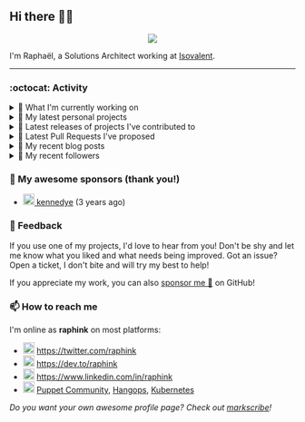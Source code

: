 ## Hi there 👋🏼


<p align="center">
  <a href="https://github.com/ryo-ma/github-profile-trophy"><img src="https://github-profile-trophy.vercel.app/?username=raphink&theme=darkhub&margin-w=15&margin-h=15&no-frame=true&column=5"/></a>
</p>


I'm Raphaël, a Solutions Architect working at [Isovalent](https://github.com/isovalent).

<hr />


### :octocat: Activity

<details>
<summary>👷 What I'm currently working on</summary>

- [raphink/dotfiles](https://github.com/raphink/dotfiles) -  (1 month ago)
- [raphink/genesis-maxwell](https://github.com/raphink/genesis-maxwell) - And God said: y:hiy &#39;wor which means &lt;maxwell&#39;s equations&gt; … and there was light! (2 months ago)
- [isovalent/grafana-dashboards](https://github.com/isovalent/grafana-dashboards) - Grafana dashboards for Cilium (2 months ago)
- [cilium/cilium](https://github.com/cilium/cilium) - eBPF-based Networking, Security, and Observability (3 months ago)
- [raphink/geneve_1564](https://github.com/raphink/geneve_1564) - LaTeX facsimile of a Bible de Genève, 1564 (4 months ago)
</details>

<details>
<summary>🌱 My latest personal projects</summary>

- [raphink/book-template](https://github.com/raphink/book-template) - book-template
- [raphink/rebel-base](https://github.com/raphink/rebel-base) - rebel-base
- [raphink/localhost-run-proxy](https://github.com/raphink/localhost-run-proxy) - 
- [raphink/dotfiles](https://github.com/raphink/dotfiles) - 
- [raphink/applicationsets-demo](https://github.com/raphink/applicationsets-demo) - 
</details>

<details>
<summary>🔭 Latest releases of projects I've contributed to</summary>

- [cilium/cilium-cli](https://github.com/cilium/cilium-cli) ([v0.14.8](https://github.com/cilium/cilium-cli/releases/tag/v0.14.8), today) - CLI to install, manage &amp; troubleshoot Kubernetes clusters running Cilium
- [cilium/cilium](https://github.com/cilium/cilium) ([v1.14.0-snapshot.4](https://github.com/cilium/cilium/releases/tag/v1.14.0-snapshot.4), 1 week ago) - eBPF-based Networking, Security, and Observability
- [GameLab-UNIL-EPFL/Lausanne-1830](https://github.com/GameLab-UNIL-EPFL/Lausanne-1830) ([v1.5](https://github.com/GameLab-UNIL-EPFL/Lausanne-1830/releases/tag/v1.5), 3 months ago) - Winner of the Swiss Game Award 2022 for Best Serious Game. Open-Source Historically accurate RPG based in 1830s Lausanne.
- [raphink/geneve_1564](https://github.com/raphink/geneve_1564) ([2016-06-08_02](https://github.com/raphink/geneve_1564/releases/tag/2016-06-08_02), 7 years ago) - LaTeX facsimile of a Bible de Genève, 1564
</details>

<details>
<summary>🔨 Latest Pull Requests I've proposed</summary>

- [Add Grafana icons](https://github.com/cilium/hubble-ui/pull/559) on [cilium/hubble-ui](https://github.com/cilium/hubble-ui) (1 week ago)
</details>

<details>
<summary>📜 My recent blog posts</summary>

- [Towards a Modular DevOps Stack](https://dev.to/camptocamp-ops/towards-a-modular-devops-stack-257c) (1 year ago)
- [A 15-year Puppet Journey](https://dev.to/raphink/a-15-year-puppet-journey-4o39) (1 year ago)
- [How to allow dynamic Terraform Provider Configuration](https://dev.to/camptocamp-ops/how-to-allow-dynamic-terraform-provider-configuration-20ik) (2 years ago)
- [March Cloud Native Romandie Meetup](https://dev.to/camptocamp-ops/march-cloud-native-romandie-meetup-o2f) (2 years ago)
- [Immutability &amp; loose coupling: a match made in heaven](https://dev.to/camptocamp-ops/immutability-loose-coupling-a-match-made-in-heaven-37kl) (2 years ago)
</details>

<details>
<summary>👥 My recent followers</summary>

- [<img src="https://avatars.githubusercontent.com/u/26167974?u=f24d06b18eff9bb2c23e54c240dfb03fe32c4673&amp;v=4" height="20"/> shivanshu1333](https://github.com/shivanshu1333)
- [<img src="https://avatars.githubusercontent.com/u/63834639?u=f8a9ce918b353ebc36ab76a4bf961fc1395dd95b&amp;v=4" height="20"/> zhiwei-w-luo](https://github.com/zhiwei-w-luo)
- [<img src="https://avatars.githubusercontent.com/u/80087186?u=0cec01a1f84df15839f6e2f545b2e7013bfcfe93&amp;v=4" height="20"/> pymhq](https://github.com/pymhq)
- [<img src="https://avatars.githubusercontent.com/u/56606926?u=d403d9d17d2577ca2b7325e44a918bcaefdfba01&amp;v=4" height="20"/> JoostScheffer](https://github.com/JoostScheffer)
- [<img src="https://avatars.githubusercontent.com/u/3688186?u=512cc185593bde6b4a4f3ee02f09ccd66447c095&amp;v=4" height="20"/> bench](https://github.com/bench)
</details>


### 💚 My awesome sponsors (thank you!)

- [<img src="https://avatars.githubusercontent.com/u/1110127?v=4" height="20"/> kennedye](https://github.com/kennedye) (3 years ago)


### 💬 Feedback

If you use one of my projects, I'd love to hear from you!
Don't be shy and let me know what you liked and what needs being improved.
Got an issue? Open a ticket, I don't bite and will try my best to help!

If you appreciate my work, you can also [sponsor me 💚](https://github.com/sponsors/raphink) on GitHub!


### 📫 How to reach me

I'm online as **raphink** on most platforms:

- <img src="https://raw.githubusercontent.com/FortAwesome/Font-Awesome/master/svgs/brands/twitter.svg" width="20" alt="Twitter" /> https://twitter.com/raphink
- <img src="https://raw.githubusercontent.com/FortAwesome/Font-Awesome/master/svgs/brands/dev.svg" width="20" alt="Blog" /> https://dev.to/raphink
- <img src="https://raw.githubusercontent.com/FortAwesome/Font-Awesome/master/svgs/brands/linkedin.svg" width="20" alt="LinkedIn" /> https://www.linkedin.com/in/raphink
- <img src="https://raw.githubusercontent.com/FortAwesome/Font-Awesome/master/svgs/brands/slack.svg" width="20" alt="Slack" /> [Puppet Community](https://slack.puppet.com/), [Hangops](https://signup.hangops.com/), [Kubernetes](https://slack.k8s.io/)

*Do you want your own awesome profile page? Check out [markscribe](https://github.com/muesli/markscribe)!*
